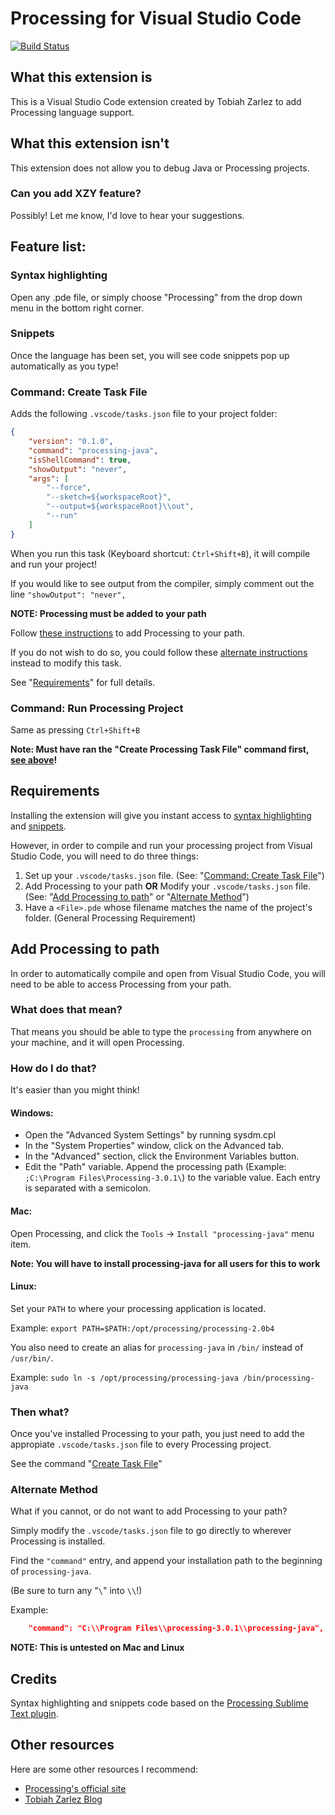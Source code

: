 # Processing for Visual Studio Code
[![Build Status](https://travis-ci.org/TobiahZ/processing-vscode.svg?branch=master)](https://travis-ci.org/TobiahZ/processing-vscode)
## What this extension is

This is a Visual Studio Code extension created by Tobiah Zarlez to add Processing language support.

## What this extension isn't

This extension does not allow you to debug Java or Processing projects.

### Can you add XZY feature?

Possibly! Let me know, I'd love to hear your suggestions.

## Feature list:
### Syntax highlighting

Open any .pde file, or simply choose "Processing" from the drop down menu in the bottom right corner.

### Snippets

Once the language has been set, you will see code snippets pop up automatically as you type!

### Command: Create Task File

Adds the following `.vscode/tasks.json` file to your project folder:

```json
{
	"version": "0.1.0",
	"command": "processing-java",
	"isShellCommand": true,
	"showOutput": "never",
	"args": [
        "--force",
		"--sketch=${workspaceRoot}",
		"--output=${workspaceRoot}\\out",
		"--run"
    ]
}
```

When you run this task (Keyboard shortcut: `Ctrl+Shift+B`), it will compile and run your project! 

If you would like to see output from the compiler, simply comment out the line `"showOutput": "never",`

**NOTE: Processing must be added to your path**

Follow [these instructions](#Add-Processing-to-path) to add Processing to your path.

If you do not wish to do so, you could follow these [alternate instructions](#Alternate-Method) instead to modify this task.

See "[Requirements](#Requirements)" for full details.

### Command: Run Processing Project

Same as pressing `Ctrl+Shift+B`

**Note: Must have ran the "Create Processing Task File" command first, [see above](#Command-Create-Task-File)!**

## Requirements

Installing the extension will give you instant access to [syntax highlighting](#Syntax-highlighting) and [snippets](#snippets).

However, in order to compile and run your processing project from Visual Studio Code, you will need to do three things:

1. Set up your `.vscode/tasks.json` file. (See: "[Command: Create Task File](#Command-Create-Task-File)")
1. Add Processing to your path **OR** Modify your `.vscode/tasks.json` file. (See: "[Add Processing to path](#Add-Processing-to-path)" or "[Alternate Method](#Alternate-Method)")
1. Have a `<File>.pde` whose filename matches the name of the project's folder. (General Processing Requirement)

## Add Processing to path

In order to automatically compile and open from Visual Studio Code, you will need to be able to access Processing from your path.

### What does that mean?    
That means you should be able to type the `processing` from anywhere on your machine, and it will open Processing.

### How do I do that?

It's easier than you might think!

#### Windows:

* Open the "Advanced System Settings" by running sysdm.cpl
* In the "System Properties" window, click on the Advanced tab.
* In the "Advanced" section, click the Environment Variables button.
* Edit the "Path" variable. Append the processing path (Example: `;C:\Program Files\Processing-3.0.1\`) to the variable value. Each entry is separated with a semicolon.

#### Mac:

Open Processing, and click the `Tools` -> `Install "processing-java"` menu item.

**Note: You will have to install processing-java for all users for this to work**

#### Linux:

Set your `PATH` to where your processing application is located.

Example: `export PATH=$PATH:/opt/processing/processing-2.0b4`

You also need to create an alias for `processing-java` in `/bin/` instead of `/usr/bin/`.

Example: `sudo ln -s /opt/processing/processing-java /bin/processing-java`

### Then what?

Once you've installed Processing to your path, you just need to add the appropiate `.vscode/tasks.json` file to every Processing project.

See the command "[Create Task File](#Command-Create-Task-File)"

### Alternate Method

What if you cannot, or do not want to add Processing to your path?

Simply modify the `.vscode/tasks.json` file to go directly to wherever Processing is installed.

Find the `"command"` entry, and append your installation path to the beginning of `processing-java`. 

(Be sure to turn any "`\`" into `\\`!)

Example:
```json
	"command": "C:\\Program Files\\processing-3.0.1\\processing-java",
```

**NOTE: This is untested on Mac and Linux**

## Credits

Syntax highlighting and snippets code based on the [Processing Sublime Text plugin](https://github.com/b-g/processing-sublime).

## Other resources

Here are some other resources I recommend:

* [Processing's official site](https://processing.org/)
* [Tobiah Zarlez Blog](http://www.TobiahZ.com)
